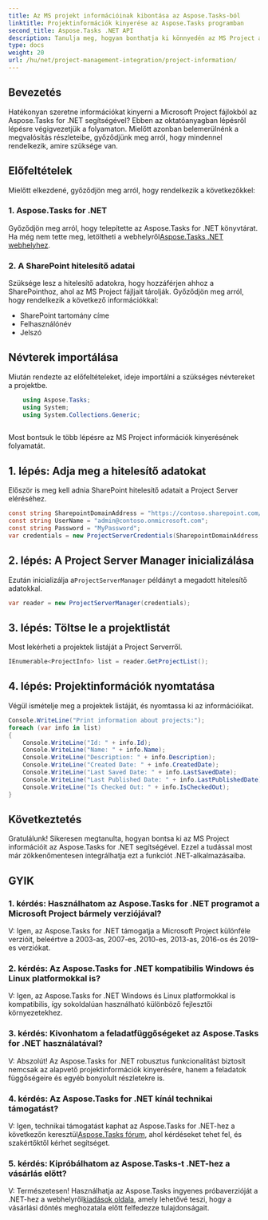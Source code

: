 ```yaml
---
title: Az MS projekt információinak kibontása az Aspose.Tasks-ból
linktitle: Projektinformációk kinyerése az Aspose.Tasks programban
second_title: Aspose.Tasks .NET API
description: Tanulja meg, hogyan bonthatja ki könnyedén az MS Project adatait az Aspose.Tasks for .NET segítségével. Merüljön el átfogó oktatóanyagunkban.
type: docs
weight: 20
url: /hu/net/project-management-integration/project-information/
---
```

## Bevezetés
Hatékonyan szeretne információkat kinyerni a Microsoft Project fájlokból az Aspose.Tasks for .NET segítségével? Ebben az oktatóanyagban lépésről lépésre végigvezetjük a folyamaton. Mielőtt azonban belemerülnénk a megvalósítás részleteibe, győződjünk meg arról, hogy mindennel rendelkezik, amire szüksége van.
## Előfeltételek
Mielőtt elkezdené, győződjön meg arról, hogy rendelkezik a következőkkel:
### 1. Aspose.Tasks for .NET
 Győződjön meg arról, hogy telepítette az Aspose.Tasks for .NET könyvtárat. Ha még nem tette meg, letöltheti a webhelyről[Aspose.Tasks .NET webhelyhez](https://releases.aspose.com/tasks/net/).
### 2. A SharePoint hitelesítő adatai
Szüksége lesz a hitelesítő adatokra, hogy hozzáférjen ahhoz a SharePointhoz, ahol az MS Project fájljait tárolják. Győződjön meg arról, hogy rendelkezik a következő információkkal:
- SharePoint tartomány címe
- Felhasználónév
- Jelszó
## Névterek importálása
Miután rendezte az előfeltételeket, ideje importálni a szükséges névtereket a projektbe.
```csharp
    using Aspose.Tasks;
    using System;
    using System.Collections.Generic;
    
```
Most bontsuk le több lépésre az MS Project információk kinyerésének folyamatát.
## 1. lépés: Adja meg a hitelesítő adatokat
Először is meg kell adnia SharePoint hitelesítő adatait a Project Server eléréséhez.
```csharp
const string SharepointDomainAddress = "https://contoso.sharepoint.com/sites/pwa";
const string UserName = "admin@contoso.onmicrosoft.com";
const string Password = "MyPassword";
var credentials = new ProjectServerCredentials(SharepointDomainAddress, UserName, Password);
```
## 2. lépés: A Project Server Manager inicializálása
 Ezután inicializálja a`ProjectServerManager` példányt a megadott hitelesítő adatokkal.
```csharp
var reader = new ProjectServerManager(credentials);
```
## 3. lépés: Töltse le a projektlistát
Most lekérheti a projektek listáját a Project Serverről.
```csharp
IEnumerable<ProjectInfo> list = reader.GetProjectList();
```
## 4. lépés: Projektinformációk nyomtatása
Végül ismételje meg a projektek listáját, és nyomtassa ki az információikat.
```csharp
Console.WriteLine("Print information about projects:");
foreach (var info in list)
{
    Console.WriteLine("Id: " + info.Id);
    Console.WriteLine("Name: " + info.Name);
    Console.WriteLine("Description: " + info.Description);
    Console.WriteLine("Created Date: " + info.CreatedDate);
    Console.WriteLine("Last Saved Date: " + info.LastSavedDate);
    Console.WriteLine("Last Published Date: " + info.LastPublishedDate);
    Console.WriteLine("Is Checked Out: " + info.IsCheckedOut);
}
```
## Következtetés
Gratulálunk! Sikeresen megtanulta, hogyan bontsa ki az MS Project információit az Aspose.Tasks for .NET segítségével. Ezzel a tudással most már zökkenőmentesen integrálhatja ezt a funkciót .NET-alkalmazásaiba.
## GYIK
### 1. kérdés: Használhatom az Aspose.Tasks for .NET programot a Microsoft Project bármely verziójával?
V: Igen, az Aspose.Tasks for .NET támogatja a Microsoft Project különféle verzióit, beleértve a 2003-as, 2007-es, 2010-es, 2013-as, 2016-os és 2019-es verziókat.
### 2. kérdés: Az Aspose.Tasks for .NET kompatibilis Windows és Linux platformokkal is?
V: Igen, az Aspose.Tasks for .NET Windows és Linux platformokkal is kompatibilis, így sokoldalúan használható különböző fejlesztői környezetekhez.
### 3. kérdés: Kivonhatom a feladatfüggőségeket az Aspose.Tasks for .NET használatával?
V: Abszolút! Az Aspose.Tasks for .NET robusztus funkcionalitást biztosít nemcsak az alapvető projektinformációk kinyerésére, hanem a feladatok függőségeire és egyéb bonyolult részletekre is.
### 4. kérdés: Az Aspose.Tasks for .NET kínál technikai támogatást?
 V: Igen, technikai támogatást kaphat az Aspose.Tasks for .NET-hez a következőn keresztül[Aspose.Tasks fórum](https://forum.aspose.com/c/tasks/15), ahol kérdéseket tehet fel, és szakértőktől kérhet segítséget.
### 5. kérdés: Kipróbálhatom az Aspose.Tasks-t .NET-hez a vásárlás előtt?
 V: Természetesen! Használhatja az Aspose.Tasks ingyenes próbaverzióját a .NET-hez a webhelyről[kiadások oldala](https://releases.aspose.com/), amely lehetővé teszi, hogy a vásárlási döntés meghozatala előtt felfedezze tulajdonságait.